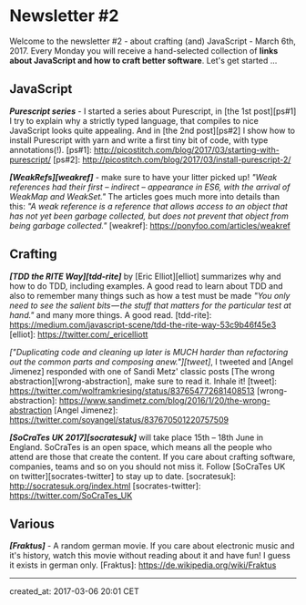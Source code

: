 # Newsletter #2

Welcome to the newsletter #2 - about crafting (and) JavaScript - March 6th, 2017. Every Monday you will receive a hand-selected collection of **links about JavaScript and how to craft better software**. Let's get started ...

## JavaScript

***Purescript series*** - I started a series about Purescript, in [the 1st post][ps#1] I try to explain why a strictly typed language, that compiles to nice JavaScript looks quite appealing. And in [the 2nd post][ps#2]  I show how to install Purescript with yarn and write a first tiny bit of code, with type annotations(!).
[ps#1]: http://picostitch.com/blog/2017/03/starting-with-purescript/
[ps#2]: http://picostitch.com/blog/2017/03/install-purescript-2/

***[WeakRefs][weakref]*** - make sure to have your litter picked up! *"Weak references had their first – indirect – appearance in ES6, with the arrival of WeakMap and WeakSet."* The articles goes much more into details than this: *"A weak reference is a reference that allows access to an object that has not yet been garbage collected, but does not prevent that object from being garbage collected."*
[weakref]: https://ponyfoo.com/articles/weakref

## Crafting

***[TDD the RITE Way][tdd-rite]*** by [Eric Elliot][elliot] summarizes why and how to do TDD, including examples. A good read to learn about TDD and also to remember many things such as how a test must be made *"You only need to see the salient bits — the stuff that matters for the particular test at hand."* and many more things. A good read.
[tdd-rite]: https://medium.com/javascript-scene/tdd-the-rite-way-53c9b46f45e3
[elliot]: https://twitter.com/_ericelliott

*["Duplicating code and cleaning up later is MUCH harder than refactoring out the common parts and composing anew."][tweet]*, I tweeted and [Angel Jimenez‏] responded with one of Sandi Metz' classic posts [The wrong abstraction][wrong-abstraction], make sure to read it. Inhale it!
[tweet]: https://twitter.com/wolframkriesing/status/837654772681408513
[wrong-abstraction]: https://www.sandimetz.com/blog/2016/1/20/the-wrong-abstraction
[Angel Jimenez‏]: https://twitter.com/soyangel/status/837670501220757509

***[SoCraTes UK 2017][socratesuk]*** will take place 15th – 18th June in England. SoCraTes is an open space, which means all the people who attend are those that create the content. If you care about crafting software, companies, teams and so on you should not miss it. Follow [SoCraTes UK on twitter][socrates-twitter] to stay up to date.
[socratesuk]: http://socratesuk.org/index.html
[socrates-twitter]: https://twitter.com/SoCraTes_UK

## Various

***[Fraktus]*** - A random german movie. If you care about electronic music and it's history, watch this movie without reading about it and have fun! I guess it exists in german only.
[Fraktus]: https://de.wikipedia.org/wiki/Fraktus

---
created_at: 2017-03-06 20:01 CET
